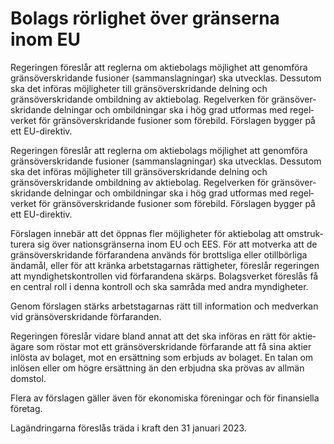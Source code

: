 # Bolags rörlighet över gränserna inom EU

Regeringen föreslår att reglerna om aktiebolags möjlig­het att genomföra gräns­över­skridande fusioner (samman­slagningar) ska utvecklas. Dess­utom ska det införas möjlig­heter till gräns­över­skridande delning och gränsöverskridande ombildning av aktiebolag. Regelverken för gräns­över­skridande delningar och ombild­ningar ska i hög grad utformas med regel­verket för gräns­över­skridande fusioner som förebild. Förslagen bygger på ett EU-direktiv.

Regeringen föreslår att reglerna om aktiebolags möjlig­het att genomföra gräns­över­skridande fusioner (samman­slagningar) ska utvecklas. Dess­utom ska det införas möjlig­heter till gräns­över­skridande delning och gränsöverskridande ombildning av aktiebolag. Regelverken för gräns­över­skridande delningar och ombild­ningar ska i hög grad utformas med regel­verket för gräns­över­skridande fusioner som förebild. Förslagen bygger på ett EU-direktiv.

Förslagen innebär att det öppnas fler möjlig­heter för aktie­bolag att omstruk­turera sig över nations­gränserna inom EU och EES. För att motverka att de gräns­över­skridande förfaran­dena används för brottsliga eller otill­börliga ändamål, eller för att kränka arbets­tagarnas rättig­heter, föreslår regeringen att myndig­hets­kontrollen vid förfaran­dena skärps. Bolags­verket föreslås få en central roll i denna kontroll och ska sam­råda med andra myndig­heter.

Genom förslagen stärks arbets­tagarnas rätt till infor­mation och med­verkan vid gräns­över­skridande förfaranden.

Regeringen föreslår vidare bland annat att det ska införas en rätt för aktie­ägare som röstar mot ett gräns­över­skridande förfarande att få sina aktier inlösta av bolaget, mot en ersätt­ning som erbjuds av bolaget. En talan om inlösen eller om högre ersätt­ning än den erbjudna ska prövas av allmän domstol.

Flera av förslagen gäller även för ekono­miska föreningar och för finansiella företag.

Lagändringarna föreslås träda i kraft den 31 januari 2023.
